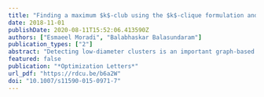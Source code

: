 ```yaml
---
title: "Finding a maximum $k$-club using the $k$-clique formulation and canonical hypercube cuts"
date: 2018-11-01
publishDate: 2020-08-11T15:52:06.413590Z
authors: ["Esmaeel Moradi", "Balabhaskar Balasundaram"]
publication_types: ["2"]
abstract: "Detecting low-diameter clusters is an important graph-based data mining technique used in social network analysis, bioinformatics and text-mining.  Low pairwise distances within a cluster can facilitate fast communication or good reachability between vertices in the cluster. Formally, a subset of vertices that induce a subgraph of diameter at most $k$ is called a $k$-club. For low values of the parameter $k$, this model offers a graph-theoretic relaxation of the clique model that formalizes the notion of a low-diameter cluster. Using a combination of graph decomposition and model decomposition techniques, we demonstrate how the fundamental optimization problem of finding a maximum size $k$-club can be solved optimally on large-scale benchmark instances that are available in the public domain. Our approach circumvents the use of complicated formulations of the maximum $k$-club problem in favor of a simple relaxation based on necessary conditions, combined with canonical hypercube cuts introduced by Balas and Jeroslow."
featured: false
publication: "*Optimization Letters*"
url_pdf: "https://rdcu.be/b6a2W"
doi: "10.1007/s11590-015-0971-7"
---
```


